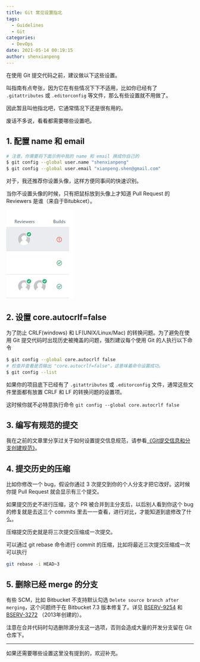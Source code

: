 ```yaml
---
title: Git 常见设置指北
tags:
  - Guidelines
  - Git
categories:
  - DevOps
date: 2021-05-14 00:19:15
author: shenxianpeng
---
```


在使用 Git 提交代码之前，建议做以下这些设置。

叫指南有点夸张，因为它在有些情况下下不适用，比如你已经有了 `.gitattributes` 或 `.editorconfig` 等文件，那么有些设置就不用做了。

因此暂且叫他指北吧，它通常情况下还是很有用的。

废话不多说，看看都需要哪些设置吧。

## 1. 配置 name 和 email

```bash
# 注意，你需要将下面示例中我的 name 和 email 换成你自己的
$ git config --global user.name "shenxianpeng"
$ git config --global user.email "xianpeng.shen@gmail.com"

```

对于，我还推荐你设置头像，这样方便同事间的快速识别。

当你不设置头像的时候，只有把鼠标放到头像上才知道 Pull Request 的 Reviewers 是谁（来自于Bitubkcet）。

![](git-guidelines/avatar.png)

## 2. 设置 core.autocrlf=false

为了防止 CRLF(windows) 和 LF(UNIX/Linux/Mac) 的转换问题。为了避免在使用 Git 提交代码时出现历史被掩盖的问题，强烈建议每个使用 Git 的人执行以下命令

```bash
$ git config --global core.autocrlf false
# 检查并查看是否输出 "core.autocrlf=false"，这意味着命令设置成功。
$ git config --list
```

如果你的项目底下已经有了 `.gitattributes` 或 `.editorconfig` 文件，通常这些文件里面都有放置 CRLF 和 LF 的转换问题的设置项。

这时候你就不必特意执行命令 `git config --global core.autocrlf false`

## 3. 编写有规范的提交

我在之前的文章里分享过关于如何设置提交信息规范，请参看[《Git提交信息和分支创建规范》](https://shenxianpeng.github.io/2020/09/commit-messages-specification/)。

## 4. 提交历史的压缩

比如你修改一个 bug，假设你通过 3 次提交到你的个人分支才把它改好。这时候你提 Pull Request 就会显示有三个提交。

如果提交历史不进行压缩，这个 PR 被合并到主分支后，以后别人看到你这个 bug 的修复就是去这三个 commits 里去一一查看，进行对比，才能知道到底修改了什么。

压缩提交历史就是将三次提交压缩成一次提交。

可以通过 git rebase 命令进行 commit 的压缩，比如将最近三次提交压缩成一次可以执行

```bash
git rebase -i HEAD~3
```

## 5. 删除已经 merge 的分支

有些 SCM，比如 Bitbucket 不支持默认勾选 `Delete source branch after merging`，这个问题终于在 Bitbucket 7.3 版本修复了。详见 [BSERV-9254](https://jira.atlassian.com/browse/BSERV-9254) 和 [BSERV-3272](https://jira.atlassian.com/browse/BSERV-3272) （2013年创建的）。

注意在合并代码时勾选删除源分支这一选项，否则会造成大量的开发分支留在 Git 仓库下。

---

如果还需要哪些设置这里没有提到的，欢迎补充。
